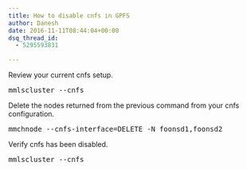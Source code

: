 ```yaml
---
title: How to disable cnfs in GPFS
author: Danesh
date: 2016-11-11T08:44:04+00:00
dsq_thread_id:
  - 5295593831

---
```

Review your current cnfs setup.

<pre class="theme:shell-default lang:sh decode:true">mmlscluster --cnfs</pre>

Delete the nodes returned from the previous command from your cnfs configuration.

<pre class="theme:shell-default lang:sh decode:true">mmchnode --cnfs-interface=DELETE -N foonsd1,foonsd2</pre>

Verify cnfs has been disabled.

<pre class="theme:shell-default lang:sh decode:true">mmlscluster --cnfs</pre>

 